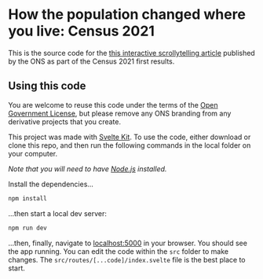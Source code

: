 # How the population changed where you live: Census 2021
This is the source code for the [this interactive scrollytelling article](https://www.ons.gov.uk/visualisations/censuspopulationchange/) published by the ONS as part of the Census 2021 first results.

## Using this code

You are welcome to reuse this code under the terms of the [Open Government License](https://www.nationalarchives.gov.uk/doc/open-government-licence/version/3/), but please remove any ONS branding from any derivative projects that you create.

This project was made with [Svelte Kit](https://kit.svelte.dev). To use the code, either download or clone this repo, and then run the following commands in the local folder on your computer.

*Note that you will need to have [Node.js](https://nodejs.org) installed.*

Install the dependencies...

```bash
npm install
```

...then start a local dev server:

```bash
npm run dev
```

...then, finally, navigate to [localhost:5000](http://localhost:3000) in your browser. You should see the app running. You can edit the code within the `src` folder to make changes. The `src/routes/[...code]/index.svelte` file is the best place to start.
